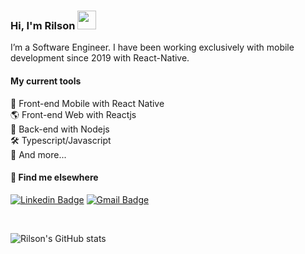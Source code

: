 ### Hi, I'm Rilson <img src="https://media.giphy.com/media/hvRJCLFzcasrR4ia7z/giphy.gif" width="30" >

I’m a Software Engineer. I have been working exclusively with mobile development since 2019 with React-Native.

#### My current tools 
📲 Front-end Mobile with React Native  
🌎 Front-end Web with Reactjs  
📡 Back-end with Nodejs  
🛠️ Typescript/Javascript  
🧰 And more... 


#### 💬 Find me elsewhere

[![Linkedin Badge](https://img.shields.io/badge/-Linkedin-blue?style=flat-square&logo=Linkedin&logoColor=white&link=https://www.linkedin.com/in/rilson-oliveira-1560a7109/)](https://www.linkedin.com/in/rilson-oliveira-1560a7109/) 
[![Gmail Badge](https://img.shields.io/badge/-rilson2.0@gmail.com-c14438?style=flat-square&logo=Gmail&logoColor=white&link=mailto:rilson2.0@gmail.com)](mailto:rilson2.0@gmail.com)

<br/>

  ![Rilson's GitHub stats](https://github-readme-stats.vercel.app/api?username=RilsonO&show_icons=true&theme=tokyonight&hide=contribs)

